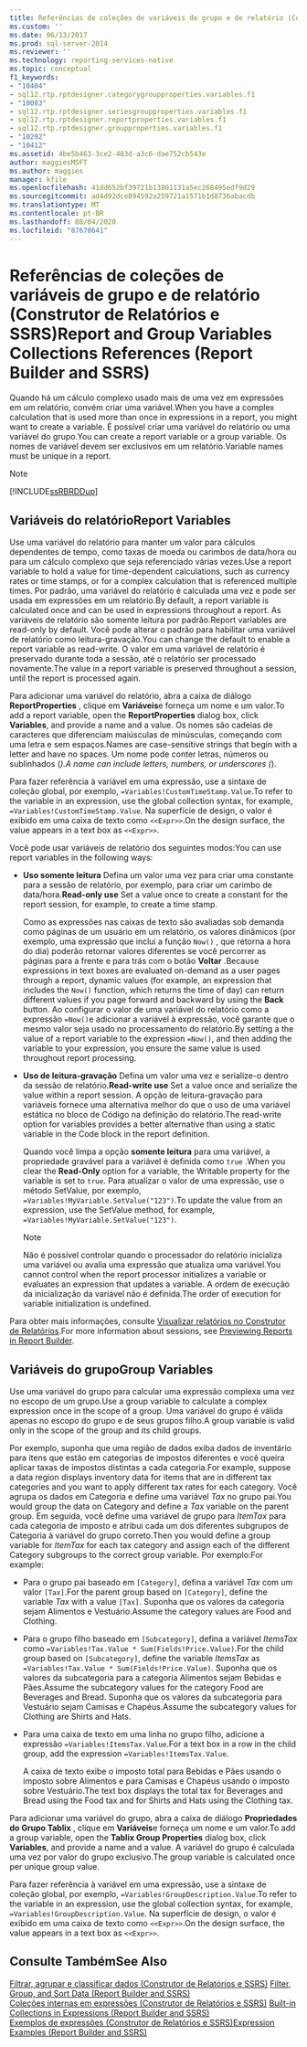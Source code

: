 ```yaml
---
title: Referências de coleções de variáveis de grupo e de relatório (Construtor de Relatórios e SSRS) | Microsoft Docs
ms.custom: ''
ms.date: 06/13/2017
ms.prod: sql-server-2014
ms.reviewer: ''
ms.technology: reporting-services-native
ms.topic: conceptual
f1_keywords:
- "10404"
- sql12.rtp.rptdesigner.categorygroupproperties.variables.f1
- "10083"
- sql12.rtp.rptdesigner.seriesgroupproperties.variables.f1
- sql12.rtp.rptdesigner.reportproperties.variables.f1
- sql12.rtp.rptdesigner.groupproperties.variables.f1
- "10292"
- "10412"
ms.assetid: 4be5b463-3ce2-483d-a3c6-dae752cb543e
author: maggiesMSFT
ms.author: maggies
manager: kfile
ms.openlocfilehash: 41dd652bf39721b13801131a5ec268495edf9d29
ms.sourcegitcommit: ad4d92dce894592a259721a1571b1d8736abacdb
ms.translationtype: MT
ms.contentlocale: pt-BR
ms.lasthandoff: 08/04/2020
ms.locfileid: "87678641"
---
```

# <a name="report-and-group-variables-collections-references-report-builder-and-ssrs"></a><span data-ttu-id="484ad-102">Referências de coleções de variáveis de grupo e de relatório (Construtor de Relatórios e SSRS)</span><span class="sxs-lookup"><span data-stu-id="484ad-102">Report and Group Variables Collections References (Report Builder and SSRS)</span></span>
  <span data-ttu-id="484ad-103">Quando há um cálculo complexo usado mais de uma vez em expressões em um relatório, convém criar uma variável.</span><span class="sxs-lookup"><span data-stu-id="484ad-103">When you have a complex calculation that is used more than once in expressions in a report, you might want to create a variable.</span></span> <span data-ttu-id="484ad-104">É possível criar uma variável do relatório ou uma variável do grupo.</span><span class="sxs-lookup"><span data-stu-id="484ad-104">You can create a report variable or a group variable.</span></span> <span data-ttu-id="484ad-105">Os nomes de variável devem ser exclusivos em um relatório.</span><span class="sxs-lookup"><span data-stu-id="484ad-105">Variable names must be unique in a report.</span></span>  
  
> [!NOTE]  
>  [!INCLUDE[ssRBRDDup](../../includes/ssrbrddup-md.md)]  
  
## <a name="report-variables"></a><span data-ttu-id="484ad-106">Variáveis do relatório</span><span class="sxs-lookup"><span data-stu-id="484ad-106">Report Variables</span></span>  
 <span data-ttu-id="484ad-107">Use uma variável do relatório para manter um valor para cálculos dependentes de tempo, como taxas de moeda ou carimbos de data/hora ou para um cálculo complexo que seja referenciado várias vezes.</span><span class="sxs-lookup"><span data-stu-id="484ad-107">Use a report variable to hold a value for time-dependent calculations, such as currency rates or time stamps, or for a complex calculation that is referenced multiple times.</span></span> <span data-ttu-id="484ad-108">Por padrão, uma variável do relatório é calculada uma vez e pode ser usada em expressões em um relatório.</span><span class="sxs-lookup"><span data-stu-id="484ad-108">By default, a report variable is calculated once and can be used in expressions throughout a report.</span></span> <span data-ttu-id="484ad-109">As variáveis de relatório são somente leitura por padrão.</span><span class="sxs-lookup"><span data-stu-id="484ad-109">Report variables are read-only by default.</span></span> <span data-ttu-id="484ad-110">Você pode alterar o padrão para habilitar uma variável de relatório como leitura-gravação.</span><span class="sxs-lookup"><span data-stu-id="484ad-110">You can change the default to enable a report variable as read-write.</span></span> <span data-ttu-id="484ad-111">O valor em uma variável de relatório é preservado durante toda a sessão, até o relatório ser processado novamente.</span><span class="sxs-lookup"><span data-stu-id="484ad-111">The value in a report variable is preserved throughout a session, until the report is processed again.</span></span>  
  
 <span data-ttu-id="484ad-112">Para adicionar uma variável do relatório, abra a caixa de diálogo **ReportProperties** , clique em **Variáveis**e forneça um nome e um valor.</span><span class="sxs-lookup"><span data-stu-id="484ad-112">To add a report variable, open the **ReportProperties** dialog box, click **Variables**, and provide a name and a value.</span></span> <span data-ttu-id="484ad-113">Os nomes são cadeias de caracteres que diferenciam maiúsculas de minúsculas, começando com uma letra e sem espaços.</span><span class="sxs-lookup"><span data-stu-id="484ad-113">Names are case-sensitive strings that begin with a letter and have no spaces.</span></span> <span data-ttu-id="484ad-114">Um nome pode conter letras, números ou sublinhados (_).</span><span class="sxs-lookup"><span data-stu-id="484ad-114">A name can include letters, numbers, or underscores (_).</span></span>  
  
 <span data-ttu-id="484ad-115">Para fazer referência à variável em uma expressão, use a sintaxe de coleção global, por exemplo, `=Variables!CustomTimeStamp.Value`.</span><span class="sxs-lookup"><span data-stu-id="484ad-115">To refer to the variable in an expression, use the global collection syntax, for example, `=Variables!CustomTimeStamp.Value`.</span></span> <span data-ttu-id="484ad-116">Na superfície de design, o valor é exibido em uma caixa de texto como `<<Expr>>`.</span><span class="sxs-lookup"><span data-stu-id="484ad-116">On the design surface, the value appears in a text box as `<<Expr>>`.</span></span>  
  
 <span data-ttu-id="484ad-117">Você pode usar variáveis de relatório dos seguintes modos:</span><span class="sxs-lookup"><span data-stu-id="484ad-117">You can use report variables in the following ways:</span></span>  
  
-   <span data-ttu-id="484ad-118">**Uso somente leitura** Defina um valor uma vez para criar uma constante para a sessão de relatório, por exemplo, para criar um carimbo de data/hora.</span><span class="sxs-lookup"><span data-stu-id="484ad-118">**Read-only use** Set a value once to create a constant for the report session, for example, to create a time stamp.</span></span>  
  
     <span data-ttu-id="484ad-119">Como as expressões nas caixas de texto são avaliadas sob demanda como páginas de um usuário em um relatório, os valores dinâmicos (por exemplo, uma expressão que inclui a função `Now()` , que retorna a hora do dia) poderão retornar valores diferentes se você percorrer as páginas para a frente e para trás com o botão **Voltar** .</span><span class="sxs-lookup"><span data-stu-id="484ad-119">Because expressions in text boxes are evaluated on-demand as a user pages through a report, dynamic values (for example, an expression that includes the `Now()` function, which returns the time of day) can return different values if you page forward and backward by using the **Back** button.</span></span> <span data-ttu-id="484ad-120">Ao configurar o valor de uma variável do relatório como a expressão `=Now()`e adicionar a variável à expressão, você garante que o mesmo valor seja usado no processamento do relatório.</span><span class="sxs-lookup"><span data-stu-id="484ad-120">By setting a the value of a report variable to the expression `=Now()`, and then adding the variable to your expression, you ensure the same value is used throughout report processing.</span></span>  
  
-   <span data-ttu-id="484ad-121">**Uso de leitura-gravação** Defina um valor uma vez e serialize-o dentro da sessão de relatório.</span><span class="sxs-lookup"><span data-stu-id="484ad-121">**Read-write use** Set a value once and serialize the value within a report session.</span></span> <span data-ttu-id="484ad-122">A opção de leitura-gravação para variáveis fornece uma alternativa melhor do que o uso de uma variável estática no bloco de Código na definição do relatório.</span><span class="sxs-lookup"><span data-stu-id="484ad-122">The read-write option for variables provides a better alternative than using a static variable in the Code block in the report definition.</span></span>  
  
     <span data-ttu-id="484ad-123">Quando você limpa a opção **somente leitura** para uma variável, a propriedade gravável para a variável é definida como `true` .</span><span class="sxs-lookup"><span data-stu-id="484ad-123">When you clear the **Read-Only** option for a variable, the Writable property for the variable is set to `true`.</span></span> <span data-ttu-id="484ad-124">Para atualizar o valor de uma expressão, use o método SetValue, por exemplo, `=Variables!MyVariable.SetValue("123")`.</span><span class="sxs-lookup"><span data-stu-id="484ad-124">To update the value from an expression, use the SetValue method, for example, `=Variables!MyVariable.SetValue("123")`.</span></span>  
  
    > [!NOTE]  
    >  <span data-ttu-id="484ad-125">Não é possível controlar quando o processador do relatório inicializa uma variável ou avalia uma expressão que atualiza uma variável.</span><span class="sxs-lookup"><span data-stu-id="484ad-125">You cannot control when the report processor initializes a variable or evaluates an expression that updates a variable.</span></span> <span data-ttu-id="484ad-126">A ordem de execução da inicialização da variável não é definida.</span><span class="sxs-lookup"><span data-stu-id="484ad-126">The order of execution for variable initialization is undefined.</span></span>  
  
 <span data-ttu-id="484ad-127">Para obter mais informações, consulte [Visualizar relatórios no Construtor de Relatórios](../report-builder/previewing-reports-in-report-builder.md).</span><span class="sxs-lookup"><span data-stu-id="484ad-127">For more information about sessions, see [Previewing Reports in Report Builder](../report-builder/previewing-reports-in-report-builder.md).</span></span>  
  
## <a name="group-variables"></a><span data-ttu-id="484ad-128">Variáveis do grupo</span><span class="sxs-lookup"><span data-stu-id="484ad-128">Group Variables</span></span>  
 <span data-ttu-id="484ad-129">Use uma variável do grupo para calcular uma expressão complexa uma vez no escopo de um grupo.</span><span class="sxs-lookup"><span data-stu-id="484ad-129">Use a group variable to calculate a complex expression once in the scope of a group.</span></span> <span data-ttu-id="484ad-130">Uma variável do grupo é válida apenas no escopo do grupo e de seus grupos filho.</span><span class="sxs-lookup"><span data-stu-id="484ad-130">A group variable is valid only in the scope of the group and its child groups.</span></span>  
  
 <span data-ttu-id="484ad-131">Por exemplo, suponha que uma região de dados exiba dados de inventário para itens que estão em categorias de impostos diferentes e você queira aplicar taxas de impostos distintas a cada categoria.</span><span class="sxs-lookup"><span data-stu-id="484ad-131">For example, suppose a data region displays inventory data for items that are in different tax categories and you want to apply different tax rates for each category.</span></span> <span data-ttu-id="484ad-132">Você agrupa os dados em Categoria e define uma variável *Tax* no grupo pai.</span><span class="sxs-lookup"><span data-stu-id="484ad-132">You would group the data on Category and define a *Tax* variable on the parent group.</span></span> <span data-ttu-id="484ad-133">Em seguida, você define uma variável de grupo para *ItemTax* para cada categoria de imposto e atribui cada um dos diferentes subgrupos de Categoria à variável do grupo correto.</span><span class="sxs-lookup"><span data-stu-id="484ad-133">Then you would define a group variable for *ItemTax* for each tax category and assign each of the different Category subgroups to the correct group variable.</span></span> <span data-ttu-id="484ad-134">Por exemplo:</span><span class="sxs-lookup"><span data-stu-id="484ad-134">For example:</span></span>  
  
-   <span data-ttu-id="484ad-135">Para o grupo pai baseado em `[Category]`, defina a variável *Tax* com um valor `[Tax]`.</span><span class="sxs-lookup"><span data-stu-id="484ad-135">For the parent group based on `[Category]`, define the variable *Tax* with a value `[Tax]`.</span></span> <span data-ttu-id="484ad-136">Suponha que os valores da categoria sejam Alimentos e Vestuário.</span><span class="sxs-lookup"><span data-stu-id="484ad-136">Assume the category values are Food and Clothing.</span></span>  
  
-   <span data-ttu-id="484ad-137">Para o grupo filho baseado em `[Subcategory]`, defina a variável *ItemsTax* como `=Variables!Tax.Value * Sum(Fields!Price.Value)`.</span><span class="sxs-lookup"><span data-stu-id="484ad-137">For the child group based on `[Subcategory]`, define the variable *ItemsTax* as `=Variables!Tax.Value * Sum(Fields!Price.Value)`.</span></span> <span data-ttu-id="484ad-138">Suponha que os valores da subcategoria para a categoria Alimentos sejam Bebidas e Pães.</span><span class="sxs-lookup"><span data-stu-id="484ad-138">Assume the subcategory values for the category Food are Beverages and Bread.</span></span> <span data-ttu-id="484ad-139">Suponha que os valores da subcategoria para Vestuário sejam Camisas e Chapéus.</span><span class="sxs-lookup"><span data-stu-id="484ad-139">Assume the subcategory values for Clothing are Shirts and Hats.</span></span>  
  
-   <span data-ttu-id="484ad-140">Para uma caixa de texto em uma linha no grupo filho, adicione a expressão `=Variables!ItemsTax.Value`.</span><span class="sxs-lookup"><span data-stu-id="484ad-140">For a text box in a row in the child group, add the expression `=Variables!ItemsTax.Value`.</span></span>  
  
     <span data-ttu-id="484ad-141">A caixa de texto exibe o imposto total para Bebidas e Pães usando o imposto sobre Alimentos e para Camisas e Chapéus usando o imposto sobre Vestuário.</span><span class="sxs-lookup"><span data-stu-id="484ad-141">The text box displays the total tax for Beverages and Bread using the Food tax and for Shirts and Hats using the Clothing tax.</span></span>  
  
 <span data-ttu-id="484ad-142">Para adicionar uma variável do grupo, abra a caixa de diálogo **Propriedades do Grupo Tablix** , clique em **Variáveis**e forneça um nome e um valor.</span><span class="sxs-lookup"><span data-stu-id="484ad-142">To add a group variable, open the **Tablix Group Properties** dialog box, click **Variables**, and provide a name and a value.</span></span> <span data-ttu-id="484ad-143">A variável do grupo é calculada uma vez por valor do grupo exclusivo.</span><span class="sxs-lookup"><span data-stu-id="484ad-143">The group variable is calculated once per unique group value.</span></span>  
  
 <span data-ttu-id="484ad-144">Para fazer referência à variável em uma expressão, use a sintaxe de coleção global, por exemplo, `=Variables!GroupDescription.Value`.</span><span class="sxs-lookup"><span data-stu-id="484ad-144">To refer to the variable in an expression, use the global collection syntax, for example, `=Variables!GroupDescription.Value`.</span></span> <span data-ttu-id="484ad-145">Na superfície de design, o valor é exibido em uma caixa de texto como `<<Expr>>`.</span><span class="sxs-lookup"><span data-stu-id="484ad-145">On the design surface, the value appears in a text box as `<<Expr>>`.</span></span>  
  
## <a name="see-also"></a><span data-ttu-id="484ad-146">Consulte Também</span><span class="sxs-lookup"><span data-stu-id="484ad-146">See Also</span></span>  
 <span data-ttu-id="484ad-147">[Filtrar, agrupar e classificar dados &#40;Construtor de Relatórios e SSRS&#41;](filter-group-and-sort-data-report-builder-and-ssrs.md) </span><span class="sxs-lookup"><span data-stu-id="484ad-147">[Filter, Group, and Sort Data &#40;Report Builder and SSRS&#41;](filter-group-and-sort-data-report-builder-and-ssrs.md) </span></span>  
 <span data-ttu-id="484ad-148">[Coleções internas em expressões &#40;Construtor de Relatórios e SSRS&#41;](built-in-collections-in-expressions-report-builder.md) </span><span class="sxs-lookup"><span data-stu-id="484ad-148">[Built-in Collections in Expressions &#40;Report Builder and SSRS&#41;](built-in-collections-in-expressions-report-builder.md) </span></span>  
 [<span data-ttu-id="484ad-149">Exemplos de expressões &#40;Construtor de Relatórios e SSRS&#41;</span><span class="sxs-lookup"><span data-stu-id="484ad-149">Expression Examples &#40;Report Builder and SSRS&#41;</span></span>](expression-examples-report-builder-and-ssrs.md)  
  
  

